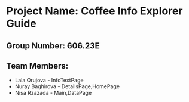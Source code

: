 
# Project Name: Coffee Info Explorer Guide

## Group Number: 606.23E

## Team Members:
- Lala Orujova - InfoTextPage
- Nuray Baghirova - DetailsPage,HomePage
- Nisa Rzazada - Main,DataPage


